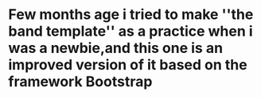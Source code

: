 # Few months age i tried to make ''the band template'' as a practice when i was a newbie,and this one is an improved version of it based on the framework Bootstrap
